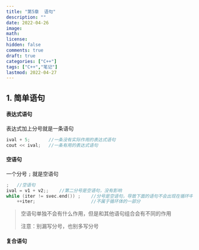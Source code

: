 ```yaml
---
title: "第5章  语句"
description: ""
date: 2022-04-26
image: 
math: 
license: 
hidden: false
comments: true
draft: true	
categories: ["C++"]
tags: ["C++","笔记"]
lastmod: 2022-04-27
---
```


## 1. 简单语句

#### 表达式语句

表达式加上分号就是一条语句

```cpp
ival + 5;		//一条没有实际作用的表达式语句
cout << ival;	//一条有用的表达式语句
```



#### 空语句

一个分号 `;` 就是空语句

```cpp
;	//空语句
ival = v1 + v2;;	//第二分号是空语句，没有影响
while (iter != svec.end()) ;	//分号是空语句，导致下面的语句不会出现在循环中执行
	++iter;						//不属于循环体的一部分
```



> 空语句单独不会有什么作用，但是和其他语句组合会有不同的作用
>
> 注意：别漏写分号，也别多写分号





#### 复合语句
